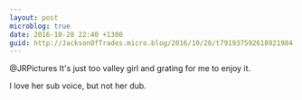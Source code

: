 ```yaml
---
layout: post
microblog: true
date: 2016-10-28 22:40 +1300
guid: http://JacksonOfTrades.micro.blog/2016/10/28/t791937592618921984.html
---
```

@JRPictures It's just too valley girl and grating for me to enjoy it.

I love her sub voice, but not her dub.
